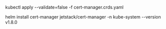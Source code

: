 kubectl apply --validate=false -f cert-manager.crds.yaml

helm install cert-manager jetstack/cert-manager -n kube-system --version v1.8.0
